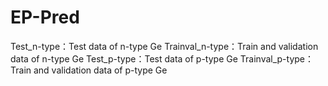 # EP-Pred
Test_n-type：Test data of n-type Ge
Trainval_n-type：Train and validation data of n-type Ge
Test_p-type：Test data of p-type Ge
Trainval_p-type：Train and validation data of p-type Ge
